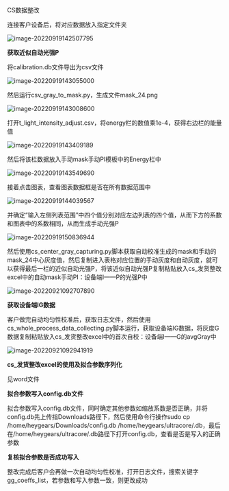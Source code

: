 CS数据整改

连接客户设备后，将对应数据放入指定文件夹

![image-20220919142507795](E:\文档\GitHub\Notiz\ChairSide已发货设备自动均匀性校准整改方案流程.assets\image-20220919142507795.png)

**获取近似自动光强P**

将calibration.db文件导出为csv文件

![image-20220919143055000](E:\文档\GitHub\Notiz\ChairSide已发货设备自动均匀性校准整改方案流程.assets\image-20220919143055000.png)

然后运行csv_gray_to_mask.py，生成文件mask_24.png

![image-20220919143008600](E:\文档\GitHub\Notiz\ChairSide已发货设备自动均匀性校准整改方案流程.assets\image-20220919143008600.png)

打开t_light_intensity_adjust.csv，将energy栏的数值乘1e-4，获得右边栏的能量值

![image-20220919143409189](E:\文档\GitHub\Notiz\ChairSide已发货设备自动均匀性校准整改方案流程.assets\image-20220919143409189.png)

然后将该栏数据放入手动mask手动PI模板中的Energy栏中

![image-20220919143549690](E:\文档\GitHub\Notiz\ChairSide已发货设备自动均匀性校准整改方案流程.assets\image-20220919143549690.png)

接着点击图表，查看图表数据框是否在所有数据范围中

![image-20220919144039567](E:\文档\GitHub\Notiz\ChairSide已发货设备自动均匀性校准整改方案流程.assets\image-20220919144039567.png)

并确定“输入左侧列表范围”中四个值分别对应左边列表的四个值，从而下方的系数和图表中的系数相同，从而生成手动光强P

![image-20220919150836944](E:\文档\GitHub\Notiz\ChairSide已发货设备自动均匀性校准整改方案流程.assets\image-20220919150836944.png)



然后使用cs_center_gray_capturing.py脚本获取自动校准生成的mask和手动的mask_24中心灰度值，然后复制进入表格对应位置的手动灰度和自动灰度，就可以获得最后一栏的近似自动光强P，将该近似自动光强P复制粘贴放入cs_发货整改excel中的自动mask手动PI：设备端I——P的光强P中

![image-20220921092707890](E:\文档\GitHub\Notiz\ChairSide已发货设备自动均匀性校准整改方案流程.assets\image-20220921092707890.png)



**获取设备端IG数据**

客户做完自动均匀性校准后，获取日志文件，然后使用cs_whole_process_data_collecting.py脚本运行，获取设备端IG数据，将灰度G数据复制粘贴放入cs_发货整改excel中的首次自校：设备端I——G的avgGray中

![image-20220921092941919](E:\文档\GitHub\Notiz\ChairSide已发货设备自动均匀性校准整改方案流程.assets\image-20220921092941919.png)



**cs_发货整改excel的使用及拟合参数序列化**

见word文件



**拟合参数写入config.db文件**

拟合参数写入config.db文件，同时确定其他参数如缩放系数是否正确，并将config.db先上传指Downloads路径下，然后使用命令行操作sudo cp /home/heygears/Downloads/config.db /home/heygears/ultracore/.db，最后在/home/heygears/ultracore/.db路径下打开config.db，查看是否是写入的正确参数



**复核拟合参数是否成功写入**

整改完成后客户会再做一次自动均匀性校准，打开日志文件，搜索关键字gg_coeffs_list，若参数和写入参数一致，则更改成功

